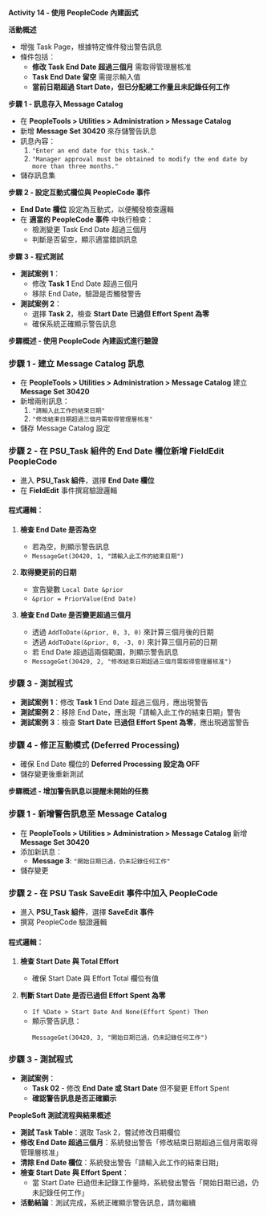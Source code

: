 **Activity 14 - 使用 PeopleCode 內建函式**  

**活動概述**  
- 增強 Task Page，根據特定條件發出警告訊息  
- 條件包括：
  - **修改 Task End Date 超過三個月** 需取得管理層核准  
  - **Task End Date 留空** 需提示輸入值  
  - **當前日期超過 Start Date，但已分配總工作量且未記錄任何工作**  

**步驟 1 - 訊息存入 Message Catalog**  
- 在 **PeopleTools > Utilities > Administration > Message Catalog**  
- 新增 **Message Set 30420** 來存儲警告訊息  
- 訊息內容：
  1. `"Enter an end date for this task."`  
  2. `"Manager approval must be obtained to modify the end date by more than three months."`  
- 儲存訊息集  

**步驟 2 - 設定互動式欄位與 PeopleCode 事件**  
- **End Date 欄位** 設定為互動式，以便觸發檢查邏輯  
- 在 **適當的 PeopleCode 事件** 中執行檢查：
  - 檢測變更 Task End Date 超過三個月  
  - 判斷是否留空，顯示適當錯誤訊息  

**步驟 3 - 程式測試**  
- **測試案例 1**：
  - 修改 **Task 1** End Date 超過三個月  
  - 移除 End Date，驗證是否觸發警告  
- **測試案例 2**：
  - 選擇 **Task 2**，檢查 **Start Date 已過但 Effort Spent 為零**  
  - 確保系統正確顯示警告訊息  


**步驟概述 - 使用 PeopleCode 內建函式進行驗證**  

### **步驟 1 - 建立 Message Catalog 訊息**  
- 在 **PeopleTools > Utilities > Administration > Message Catalog** 建立 **Message Set 30420**  
- 新增兩則訊息：
  1. `"請輸入此工作的結束日期"`  
  2. `"修改結束日期超過三個月需取得管理層核准"`  
- 儲存 Message Catalog 設定  

### **步驟 2 - 在 PSU_Task 組件的 End Date 欄位新增 FieldEdit PeopleCode**  
- 進入 **PSU_Task 組件**，選擇 **End Date 欄位**  
- 在 **FieldEdit** 事件撰寫驗證邏輯  

#### **程式邏輯：**  
1. **檢查 End Date 是否為空**  
   - 若為空，則顯示警告訊息  
   - `MessageGet(30420, 1, "請輸入此工作的結束日期")`  

2. **取得變更前的日期**  
   - 宣告變數 `Local Date &prior`  
   - `&prior = PriorValue(End Date)`  

3. **檢查 End Date 是否變更超過三個月**  
   - 透過 `AddToDate(&prior, 0, 3, 0)` 來計算三個月後的日期  
   - 透過 `AddToDate(&prior, 0, -3, 0)` 來計算三個月前的日期  
   - 若 End Date 超過這兩個範圍，則顯示警告訊息  
   - `MessageGet(30420, 2, "修改結束日期超過三個月需取得管理層核准")`  

### **步驟 3 - 測試程式**  
- **測試案例 1**：修改 **Task 1** End Date 超過三個月，應出現警告  
- **測試案例 2**：移除 End Date，應出現「請輸入此工作的結束日期」警告  
- **測試案例 3**：檢查 **Start Date 已過但 Effort Spent 為零**，應出現適當警告  

### **步驟 4 - 修正互動模式 (Deferred Processing)**  
- 確保 End Date 欄位的 **Deferred Processing 設定為 OFF**  
- 儲存變更後重新測試  


**步驟概述 - 增加警告訊息以提醒未開始的任務**  

### **步驟 1 - 新增警告訊息至 Message Catalog**  
- 在 **PeopleTools > Utilities > Administration > Message Catalog** 新增 **Message Set 30420**  
- 添加新訊息：
  - **Message 3**: `"開始日期已過，仍未記錄任何工作"`  
- 儲存變更  

### **步驟 2 - 在 PSU Task SaveEdit 事件中加入 PeopleCode**  
- 進入 **PSU_Task 組件**，選擇 **SaveEdit 事件**  
- 撰寫 PeopleCode 驗證邏輯  

#### **程式邏輯：**  
1. **檢查 Start Date 與 Total Effort**  
   - 確保 Start Date 與 Effort Total 欄位有值  
   
2. **判斷 Start Date 是否已過但 Effort Spent 為零**  
   - `If %Date > Start Date And None(Effort Spent) Then`  
   - 顯示警告訊息：
     ```PeopleCode
     MessageGet(30420, 3, "開始日期已過，仍未記錄任何工作")
     ```

### **步驟 3 - 測試程式**  
- **測試案例**：
  - **Task 02** - 修改 **End Date 或 Start Date** 但不變更 Effort Spent  
  - **確認警告訊息是否正確顯示**  


**PeopleSoft 測試流程與結果概述**  

- **測試 Task Table**：選取 Task 2，嘗試修改日期欄位  
- **修改 End Date 超過三個月**：系統發出警告「修改結束日期超過三個月需取得管理層核准」  
- **清除 End Date 欄位**：系統發出警告「請輸入此工作的結束日期」  
- **檢查 Start Date 與 Effort Spent**：
  - 當 Start Date 已過但未記錄工作量時，系統發出警告「開始日期已過，仍未記錄任何工作」  
- **活動結論**：測試完成，系統正確顯示警告訊息，請勿繼續  


